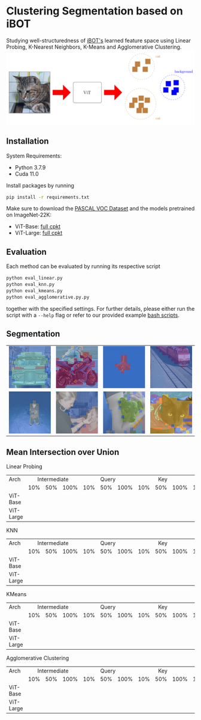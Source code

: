 # Clustering Segmentation based on iBOT
Studying well-structuredness of 
<a href="https://github.com/bytedance/ibot">iBOT's</a> learned feature space using 
Linear Probing, K-Nearest Neighbors, K-Means and Agglomerative Clustering.
<img src=".github/Clustering_Segmentation_Overview.png">

## Installation
System Requirements:
* Python 3.7.9
* Cuda 11.0

Install packages by running
```sh
pip install -r requirements.txt
```

Make sure to download the <a href="http://host.robots.ox.ac.uk/pascal/VOC/voc2012/index.html">PASCAL VOC Dataset</a> and the models pretrained on ImageNet-22K:
<ul>
  <li> ViT-Base: <a href=https://lf3-nlp-opensource.bytetos.com/obj/nlp-opensource/archive/2022/ibot/vitb_16_pt22k/checkpoint.pth> full cpkt </a>
  <li> ViT-Large: <a href="https://lf3-nlp-opensource.bytetos.com/obj/nlp-opensource/archive/2022/ibot/vitl_16_pt22k/checkpoint.pth"> full cpkt </a>
</ul>

## Evaluation
Each method can be evaluated by running its respective script
```sh
python eval_linear.py
python eval_knn.py
python eval_kmeans.py
python eval_agglomerative.py.py
```
together with the specified settings. For further details, please either run the script
with a `--help` flag or refer to our provided example 
<a href="https://github.com/aselimc/iBot-cv/tree/main/example">bash scripts</a>.

## Segmentation

<table>
  <tr>
    <td><img src=".github\segmentation\bus.png"></td>
    <td><img src=".github\segmentation\motorbike.png"></td>
    <td><img src=".github\segmentation\plane.png"></td>
    <td><img src=".github\segmentation\train.png"></td>
  </tr>
  <tr>
  <td><img src=".github\segmentation\kid.png"></td>
  <td><img src=".github\segmentation\women.png"></td>
  <td><img src=".github\segmentation\dog.png"></td>
  <td><img src=".github\segmentation\cat.png"></td>
  </td>
</table>

## Mean Intersection over Union
Linear Probing
<table>
  <tr>
    <td>Arch</td>
    <td colspan=3 align="center">Intermediate</td>
    <td colspan=3 align="center">Query</td>
    <td colspan=3 align="center">Key</td>
    <td colspan=3 align="center">Value</td>
  </tr>
  <tr>
    <td></td>
    <td>10%</td>
    <td>50%</td>
    <td>100%</td>
    <td>10%</td>
    <td>50%</td>
    <td>100%</td>
    <td>10%</td>
    <td>50%</td>
    <td>100%</td>
    <td>10%</td>
    <td>50%</td>
    <td>100%</td>
  </tr>
  <tr>
    <td>ViT-Base</td>
    <td></td>
    <td></td>
    <td></td>
    <td></td>
    <td></td>
    <td></td>
    <td></td>
    <td></td>
    <td></td>
  </tr>
  <tr>
    <td>ViT-Large</td>
    <td></td>
    <td></td>
    <td></td>
    <td></td>
    <td></td>
    <td></td>
    <td></td>
    <td></td>
    <td></td>
  </tr>
</table>

KNN
<table>
  <tr>
    <td>Arch</td>
    <td colspan=3 align="center">Intermediate</td>
    <td colspan=3 align="center">Query</td>
    <td colspan=3 align="center">Key</td>
    <td colspan=3 align="center">Value</td>
  </tr>
  <tr>
    <td></td>
    <td>10%</td>
    <td>50%</td>
    <td>100%</td>
    <td>10%</td>
    <td>50%</td>
    <td>100%</td>
    <td>10%</td>
    <td>50%</td>
    <td>100%</td>
    <td>10%</td>
    <td>50%</td>
    <td>100%</td>
  </tr>
  <tr>
    <td>ViT-Base</td>
    <td></td>
    <td></td>
    <td></td>
    <td></td>
    <td></td>
    <td></td>
    <td></td>
    <td></td>
    <td></td>
  </tr>
  <tr>
    <td>ViT-Large</td>
    <td></td>
    <td></td>
    <td></td>
    <td></td>
    <td></td>
    <td></td>
    <td></td>
    <td></td>
    <td></td>
  </tr>
</table>

KMeans
<table>
  <tr>
    <td>Arch</td>
    <td colspan=3 align="center">Intermediate</td>
    <td colspan=3 align="center">Query</td>
    <td colspan=3 align="center">Key</td>
    <td colspan=3 align="center">Value</td>
  </tr>
  <tr>
    <td></td>
    <td>10%</td>
    <td>50%</td>
    <td>100%</td>
    <td>10%</td>
    <td>50%</td>
    <td>100%</td>
    <td>10%</td>
    <td>50%</td>
    <td>100%</td>
    <td>10%</td>
    <td>50%</td>
    <td>100%</td>
  </tr>
  <tr>
    <td>ViT-Base</td>
    <td></td>
    <td></td>
    <td></td>
    <td></td>
    <td></td>
    <td></td>
    <td></td>
    <td></td>
    <td></td>
  </tr>
  <tr>
    <td>ViT-Large</td>
    <td></td>
    <td></td>
    <td></td>
    <td></td>
    <td></td>
    <td></td>
    <td></td>
    <td></td>
    <td></td>
  </tr>
</table>

Agglomerative Clustering
<table>
  <tr>
    <td>Arch</td>
    <td colspan=3 align="center">Intermediate</td>
    <td colspan=3 align="center">Query</td>
    <td colspan=3 align="center">Key</td>
    <td colspan=3 align="center">Value</td>
  </tr>
  <tr>
    <td></td>
    <td>10%</td>
    <td>50%</td>
    <td>100%</td>
    <td>10%</td>
    <td>50%</td>
    <td>100%</td>
    <td>10%</td>
    <td>50%</td>
    <td>100%</td>
    <td>10%</td>
    <td>50%</td>
    <td>100%</td>
  </tr>
  <tr>
    <td>ViT-Base</td>
    <td></td>
    <td></td>
    <td></td>
    <td></td>
    <td></td>
    <td></td>
    <td></td>
    <td></td>
    <td></td>
  </tr>
  <tr>
    <td>ViT-Large</td>
    <td></td>
    <td></td>
    <td></td>
    <td></td>
    <td></td>
    <td></td>
    <td></td>
    <td></td>
    <td></td>
  </tr>
</table>